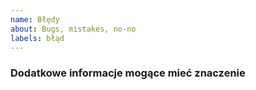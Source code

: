 ```yaml
---
name: Błędy
about: Bugs, mistakes, no-no
labels: błąd
---
```


<!--
Other important informations that may be relevant (optional)
-->
### Dodatkowe informacje mogące mieć znaczenie
